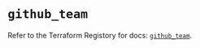 # `github_team`

Refer to the Terraform Registory for docs: [`github_team`](https://registry.terraform.io/providers/integrations/github/5.28.0/docs/resources/team).
